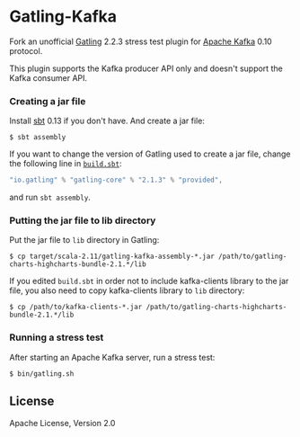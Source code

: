 # Gatling-Kafka

Fork an unofficial [Gatling](http://gatling.io/) 2.2.3 stress test plugin
for [Apache Kafka](http://kafka.apache.org/) 0.10 protocol.

This plugin supports the Kafka producer API only
and doesn't support the Kafka consumer API.

### Creating a jar file

Install [sbt](http://www.scala-sbt.org/) 0.13 if you don't have.
And create a jar file:

    $ sbt assembly

If you want to change the version of Gatling used to create a jar file,
change the following line in [`build.sbt`](build.sbt):

```scala
"io.gatling" % "gatling-core" % "2.1.3" % "provided",
```

and run `sbt assembly`.

### Putting the jar file to lib directory

Put the jar file to `lib` directory in Gatling:

    $ cp target/scala-2.11/gatling-kafka-assembly-*.jar /path/to/gatling-charts-highcharts-bundle-2.1.*/lib

If you edited `build.sbt` in order not to include kafka-clients library
to the jar file, you also need to copy kafka-clients library to `lib` directory:

    $ cp /path/to/kafka-clients-*.jar /path/to/gatling-charts-highcharts-bundle-2.1.*/lib


### Running a stress test

After starting an Apache Kafka server, run a stress test:

    $ bin/gatling.sh

## License

Apache License, Version 2.0
